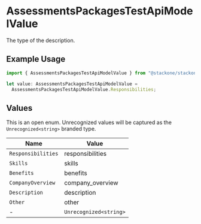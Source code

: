# AssessmentsPackagesTestApiModelValue

The type of the description.

## Example Usage

```typescript
import { AssessmentsPackagesTestApiModelValue } from "@stackone/stackone-client-ts/sdk/models/shared";

let value: AssessmentsPackagesTestApiModelValue =
  AssessmentsPackagesTestApiModelValue.Responsibilities;
```

## Values

This is an open enum. Unrecognized values will be captured as the `Unrecognized<string>` branded type.

| Name                   | Value                  |
| ---------------------- | ---------------------- |
| `Responsibilities`     | responsibilities       |
| `Skills`               | skills                 |
| `Benefits`             | benefits               |
| `CompanyOverview`      | company_overview       |
| `Description`          | description            |
| `Other`                | other                  |
| -                      | `Unrecognized<string>` |